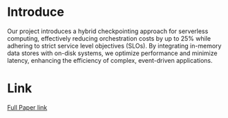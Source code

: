 # Introduce

Our project introduces a hybrid checkpointing approach for serverless computing, effectively reducing orchestration costs by up to 25% while adhering to strict service level objectives (SLOs). By integrating in-memory data stores with on-disk systems, we optimize performance and minimize latency, enhancing the efficiency of complex, event-driven applications.

# Link

[Full Paper link](https://drive.google.com/file/d/10u8F0rvaDctXtf7ZJZaqDRalzZoqudZJ/view)
